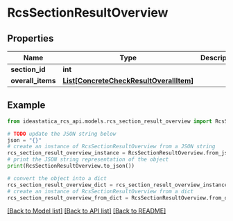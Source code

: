# RcsSectionResultOverview


## Properties

Name | Type | Description | Notes
------------ | ------------- | ------------- | -------------
**section_id** | **int** |  | [optional] 
**overall_items** | [**List[ConcreteCheckResultOverallItem]**](ConcreteCheckResultOverallItem.md) |  | [optional] 

## Example

```python
from ideastatica_rcs_api.models.rcs_section_result_overview import RcsSectionResultOverview

# TODO update the JSON string below
json = "{}"
# create an instance of RcsSectionResultOverview from a JSON string
rcs_section_result_overview_instance = RcsSectionResultOverview.from_json(json)
# print the JSON string representation of the object
print(RcsSectionResultOverview.to_json())

# convert the object into a dict
rcs_section_result_overview_dict = rcs_section_result_overview_instance.to_dict()
# create an instance of RcsSectionResultOverview from a dict
rcs_section_result_overview_from_dict = RcsSectionResultOverview.from_dict(rcs_section_result_overview_dict)
```
[[Back to Model list]](../README.md#documentation-for-models) [[Back to API list]](../README.md#documentation-for-api-endpoints) [[Back to README]](../README.md)


